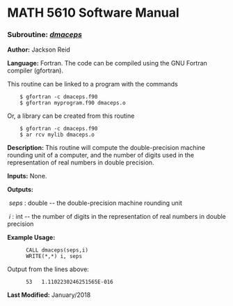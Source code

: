 # MATH 5610 Software Manual

### Subroutine: [_dmaceps_](../dmaceps.f90)

**Author:** Jackson Reid

**Language:** Fortran. The code can be compiled using the GNU Fortran compiler (gfortran).

This routine can be linked to a program with the commands
```
    $ gfortran -c dmaceps.f90
    $ gfortran myprogram.f90 dmaceps.o
```

Or, a library can be created from this routine

```
    $ gfortran -c dmaceps.f90
    $ ar rcv mylib dmaceps.o
```

**Description:** This routine will compute the double-precision machine rounding unit of a computer, and the number of digits used in the representation of real numbers in double precision.

**Inputs:** None.

**Outputs:** 

​	_seps_ : double -- the double-precision machine rounding unit

​	_i_ : int -- the number of digits in the representation of real numbers in double precision

**Example Usage:** 

```
      CALL dmaceps(seps,i)
      WRITE(*,*) i, seps
```
Output from the lines above:
```
      53   1.1102230246251565E-016
```
**Last Modified:** January/2018